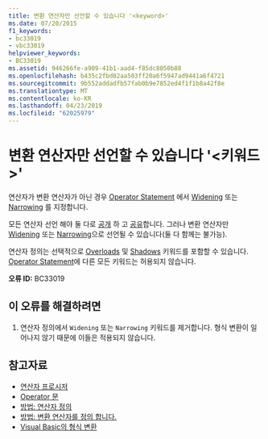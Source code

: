 ```yaml
---
title: 변환 연산자만 선언할 수 있습니다 '<keyword>'
ms.date: 07/20/2015
f1_keywords:
- bc33019
- vbc33019
helpviewer_keywords:
- BC33019
ms.assetid: 946266fe-a909-41b1-aad4-f85dc8050b88
ms.openlocfilehash: b435c2fbd82aa503ff20a6f5947ad9441a6f4721
ms.sourcegitcommit: 9b552addadfb57fab0b9e7852ed4f1f1b8a42f8e
ms.translationtype: MT
ms.contentlocale: ko-KR
ms.lasthandoff: 04/23/2019
ms.locfileid: "62025979"
---
```

# <a name="only-conversion-operators-can-be-declared-keyword"></a>변환 연산자만 선언할 수 있습니다 '\<키워드 >'
연산자가 변환 연산자가 아닌 경우 [Operator Statement](../../visual-basic/language-reference/statements/operator-statement.md) 에서 [Widening](../../visual-basic/language-reference/modifiers/widening.md) 또는 [Narrowing](../../visual-basic/language-reference/modifiers/narrowing.md) 를 지정합니다.  
  
 모든 연산자 선언 해야 둘 다로 [공개](../../visual-basic/language-reference/modifiers/public.md) 하 고 [공유](../../visual-basic/language-reference/modifiers/shared.md)합니다. 그러나 변환 연산자만 [Widening](../../visual-basic/language-reference/modifiers/widening.md) 또는 [Narrowing](../../visual-basic/language-reference/modifiers/narrowing.md)으로 선언될 수 있습니다(둘 다 함께는 불가능).  
  
 연산자 정의는 선택적으로 [Overloads](../../visual-basic/language-reference/modifiers/overloads.md) 및 [Shadows](../../visual-basic/language-reference/modifiers/shadows.md) 키워드를 포함할 수 있습니다. [Operator Statement](../../visual-basic/language-reference/statements/operator-statement.md)에 다른 모든 키워드는 허용되지 않습니다.  
  
 **오류 ID:** BC33019  
  
## <a name="to-correct-this-error"></a>이 오류를 해결하려면  
  
1. 연산자 정의에서 `Widening` 또는 `Narrowing` 키워드를 제거합니다. 형식 변환이 일어나지 않기 때문에 이들은 적용되지 않습니다.  
  
## <a name="see-also"></a>참고자료

- [연산자 프로시저](../../visual-basic/programming-guide/language-features/procedures/operator-procedures.md)
- [Operator 문](../../visual-basic/language-reference/statements/operator-statement.md)
- [방법: 연산자 정의](../../visual-basic/programming-guide/language-features/procedures/how-to-define-an-operator.md)
- [방법: 변환 연산자를 정의 합니다.](../../visual-basic/programming-guide/language-features/procedures/how-to-define-a-conversion-operator.md)
- [Visual Basic의 형식 변환](../../visual-basic/programming-guide/language-features/data-types/type-conversions.md)
